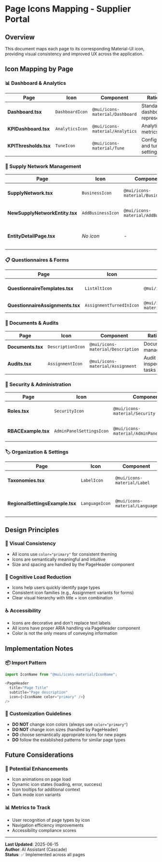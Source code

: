 # Page Icons Mapping - Supplier Portal

## Overview
This document maps each page to its corresponding Material-UI icon, providing visual consistency and improved UX across the application.

## Icon Mapping by Page

### 📊 Dashboard & Analytics
| Page | Icon | Component | Rationale |
|------|------|-----------|-----------|
| **Dashboard.tsx** | `DashboardIcon` | `@mui/icons-material/Dashboard` | Standard dashboard representation |
| **KPIDashboard.tsx** | `AnalyticsIcon` | `@mui/icons-material/Analytics` | Analytics and metrics focus |
| **KPIThresholds.tsx** | `TuneIcon` | `@mui/icons-material/Tune` | Configuration and tuning settings |

### 🏢 Supply Network Management
| Page | Icon | Component | Rationale |
|------|------|-----------|-----------|
| **SupplyNetwork.tsx** | `BusinessIcon` | `@mui/icons-material/Business` | Business entities management |
| **NewSupplyNetworkEntity.tsx** | `AddBusinessIcon` | `@mui/icons-material/AddBusiness` | Adding new business entities |
| **EntityDetailPage.tsx** | *No icon* | - | Uses breadcrumb navigation instead |

### 📋 Questionnaires & Forms
| Page | Icon | Component | Rationale |
|------|------|-----------|-----------|
| **QuestionnaireTemplates.tsx** | `ListAltIcon` | `@mui/icons-material/ListAlt` | Template and list management |
| **QuestionnaireAssignments.tsx** | `AssignmentTurnedInIcon` | `@mui/icons-material/AssignmentTurnedIn` | Completed assignments |

### 📄 Documents & Audits
| Page | Icon | Component | Rationale |
|------|------|-----------|-----------|
| **Documents.tsx** | `DescriptionIcon` | `@mui/icons-material/Description` | Document management |
| **Audits.tsx** | `AssignmentIcon` | `@mui/icons-material/Assignment` | Audit and inspection tasks |

### 🔐 Security & Administration
| Page | Icon | Component | Rationale |
|------|------|-----------|-----------|
| **Roles.tsx** | `SecurityIcon` | `@mui/icons-material/Security` | Security and permissions |
| **RBACExample.tsx** | `AdminPanelSettingsIcon` | `@mui/icons-material/AdminPanelSettings` | Admin panel functionality |

### 🏷️ Organization & Settings
| Page | Icon | Component | Rationale |
|------|------|-----------|-----------|
| **Taxonomies.tsx** | `LabelIcon` | `@mui/icons-material/Label` | Tags and labeling system |
| **RegionalSettingsExample.tsx** | `LanguageIcon` | `@mui/icons-material/Language` | Localization and language settings |

## Design Principles

### 🎨 **Visual Consistency**
- All icons use `color="primary"` for consistent theming
- Icons are semantically meaningful and intuitive
- Size and spacing are handled by the PageHeader component

### 🧠 **Cognitive Load Reduction**
- Icons help users quickly identify page types
- Consistent icon families (e.g., Assignment variants for forms)
- Clear visual hierarchy with title + icon combination

### ♿ **Accessibility**
- Icons are decorative and don't replace text labels
- All icons have proper ARIA handling via PageHeader component
- Color is not the only means of conveying information

## Implementation Notes

### 📦 **Import Pattern**
```typescript
import IconName from "@mui/icons-material/IconName";

<PageHeader
  title="Page Title"
  subtitle="Page description"
  icon={<IconName color="primary" />}
/>
```

### 🔧 **Customization Guidelines**
- **DO NOT** change icon colors (always use `color="primary"`)
- **DO NOT** change icon sizes (handled by PageHeader)
- **DO** choose semantically appropriate icons for new pages
- **DO** follow the established patterns for similar page types

## Future Considerations

### 🚀 **Potential Enhancements**
- Icon animations on page load
- Dynamic icon states (loading, error, success)
- Icon tooltips for additional context
- Dark mode icon variants

### 📊 **Metrics to Track**
- User recognition of page types by icon
- Navigation efficiency improvements
- Accessibility compliance scores

---

**Last Updated**: 2025-06-15  
**Author**: AI Assistant (Cascade)  
**Status**: ✅ Implemented across all pages
